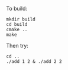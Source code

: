 To build:

```
mkdir build
cd build
cmake ..
make
```

Then try:
```
cd ..
./add 1 2 & ./add 2 2
```

